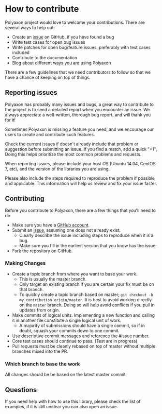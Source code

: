 # How to contribute

Polyaxon project would love to welcome your contributions. There are several ways to help out:

* Create an [issue](https://github.com/polyaxon/polyaxon/issues) on GitHub, if you have found a bug
* Write test cases for open bug issues
* Write patches for open bug/feature issues, preferably with test cases included
* Contribute to the documentation
* Blog about different ways you are using Polyaxon

There are a few guidelines that we need contributors to follow so that we have a chance of keeping on top of things.

## Reporting issues

Polyaxon has probably many issues and bugs, a great way to contribute to the project is to send a detailed report when you encounter an issue. We always appreciate a well-written, thorough bug report, and will thank you for it!

Sometimes  Polyaxon is missing a feature you need, and we encourage our users to create and contribute such features.

Check the current [issues](https://github.com/polyaxon/polyaxon/issues) if doesn't already include that problem or suggestion before submitting an issue.
If you find a match, add a quick "+1", Doing this helps prioritize the most common problems and requests.

When reporting issues, please include your host OS (Ubuntu 14.04, CentOS 7, etc), and the version of the libraries you are using.

Please also include the steps required to reproduce the problem if possible and applicable. This information will help us review and fix your issue faster.

## Contributing

Before you contribute to Polyaxon, there are a few things that you'll need to do

* Make sure you have a [GitHub account](https://github.com/signup/free).
* Submit an [issue](https://github.com/polyaxon/polyaxon/issues), assuming one does not already exist.
  * Clearly describe the issue including steps to reproduce when it is a bug.
  * Make sure you fill in the earliest version that you know has the issue.
* Fork the repository on GitHub.

### Making Changes

* Create a topic branch from where you want to base your work.
  * This is usually the master branch.
  * Only target an existing branch if you are certain your fix must be on that branch.
  * To quickly create a topic branch based on master; `git checkout -b my_contribution origin/master`.
    It is best to avoid working directly on the `master` branch. Doing so will help avoid conflicts if you pull in updates from origin.
* Make commits of logical units. Implementing a new function and calling it in
  another file constitute a single logical unit of work.
  * A majority of submissions should have a single commit, so if in doubt, squash your commits down to one commit.
* Use descriptive commit messages and reference the #issue number.
* Core test cases should continue to pass. (Test are in progress)
* Pull requests must be cleanly rebased on top of master without multiple branches mixed into the PR.

### Which branch to base the work

All changes should be be based on the latest master commit.

## Questions

If you need help with how to use this library, please check the list of examples, if it is still unclear you can also open an issue.
